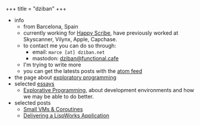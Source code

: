 +++
title = "dziban"
+++

- info
  - from Barcelona, Spain
  - currently working for [Happy Scribe](https://happyscribe.com), have previously worked at Skyscanner, Vilynx, Apple, Capchase.
  - to contact me you can do so through:
	- email: `marce [at] dziban.net`
	- mastodon: [dziban@functional.cafe](https://functional.cafe/@dziban)
  - I'm trying to write more
  - you can get the latests posts with the [atom feed](./atom.xml)
- the page about [exploratory programming](./exploratory-programming)
- selected [essays](./essays/)
  - [Explorative Programming](./essays/explorative-programming), about development environments and how we may be able to do better.
- selected posts
  - [Small VMs & Coroutines](./posts/small-vms-and-coroutines)
  - [Delivering a LispWorks Application](./posts/delivering-a-lispworks-application)
